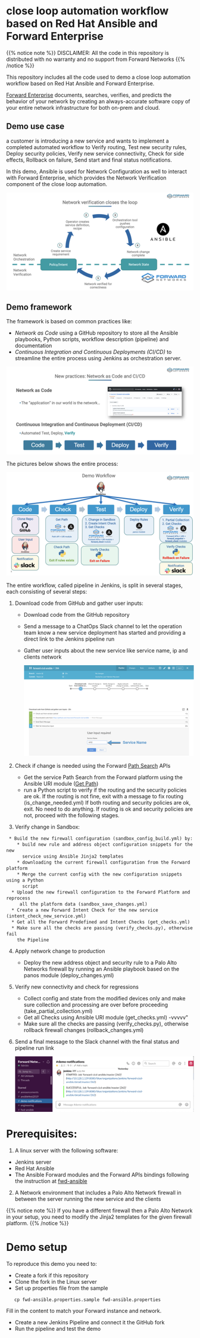 # close loop automation workflow based on Red Hat Ansible and Forward Enterprise
{{% notice note %}}
DISCLAIMER: All the code in this repository is distributed with no warranty and
no support from Forward Networks
{{% /notice %}}

This repository includes all the code used to demo a close loop automation
workflow based on Red Hat Ansible and Forward Enterprise.

[Forward Enterprise](https://www.forwardnetworks.com/network-automation-software/)
documents, searches, verifies, and predicts the behavior of your network by
creating an always-accurate software copy of your entire network infrastructure
for both on-prem and cloud.

## Demo use case
a customer is introducing a new service and wants to implement a completed automated workflow to Verify routing, Test new security rules, Deploy
security policies, Verify new service connectivity, Check for side effects,
Rollback on failure, Send start and final status notifications.

In this demo, Ansible is used for Network Configuration as well to interact
with Forward Enterprise, which provides the Network Verification component
of the close loop automation.

![Verification](./images/close_loop_verification.png?width=800px&classes=shadow)

## Demo framework
The framework is based on common practices like:
 * *Network as Code* using a GitHub repository to store all the Ansible
     playbooks, Python scripts, workflow description (pipeline) and documentation
 * *Continuous Integration and Continuous Deployments (CI/CD)* to streamline the
    entire process using Jenkins as orchestration server.

![CI-CD](images/CI-CD.png?width=800px&classes=shadow)

The pictures below shows the entire process:

![Jenkins](images/Jenkins_pipeline.png?width=800px&classes=shadow)

The entire workflow, called pipeline in Jenkins, is split in several stages, each consisting of several steps:

1. Download code from GitHub and gather user inputs:

   * Download code from the GitHub repository
   * Send a message to a ChatOps Slack channel to let the operation team know
     a new service deployment has started and providing a direct link to the
     Jenkins pipeline run
   * Gather user inputs about the new service like service name, ip and clients
     network

     ![User Inputs](images/user_inputs.png?width=800px&classes=shadow)

2. Check if change is needed using the Forward [Path Search](https://app.forwardnetworks.com/api-doc#path-search) APIs

    * Get the service Path Search  from the Forward platform using the Ansible
      URI module ([Get Path](get_path.yml))
    * run a Python script to verify if the routing and the security policies are ok.
      If the routing is not fine, exit with a message to fix routing (is_change_needed.yml)
      If both routing and security policies are ok, exit. No need to do anything.
      If routing is ok and security policies are not, proceed with the following stages.

3.    Verify change in Sandbox:

     * Build the new firewall configuration (sandbox_config_build.yml) by:
        * build new rule and address object configuration snippets for the new
          service using Ansible Jinja2 templates
        * downloading the current firewall configuration from the Forward platform
        * Merge the current config with the new configuration snippets using a Python
          script
      * Upload the new firewall configuration to the Forward Platform and reprocess
         all the platform data (sandbox_save_changes.yml)
      * Create a new Forward Intent Check for the new service (intent_check_new_service.yml)
      * Get all the Forward Predefined and Intent Checks (get_checks.yml)
      * Make sure all the checks are passing (verify_checks.py), otherwise fail
        the Pipeline

4. Apply network change to production

      * Deploy the new address object and security rule to a Palo Alto Networks
        firewall by running an Ansible playbook based on the panos module
        (deploy_changes.yml)

5. Verify new connectivity and check for regressions

      * Collect config and state from the modified devices only and make sure
        collection and processing are over before proceeding (take_partial_collection.yml)
      * Get all Checks using Ansible URI module (get_checks.yml) -vvvvv"
      * Make sure all the checks are passing (verify_checks.py), otherwise
        rollback firewall changes (rollback_changes.yml)
6. Send a final message to the Slack channel with the final status and pipeline
   run link

   ![slack](images/slack.png?width=800px&classes=shadow)

# Prerequisites:
 1. A linux server with the following software:
   * Jenkins server
   * Red Hat Ansible
   * The Ansible Forward modules and the Forward APIs bindings following the instruction at [fwd-ansible](https://github.com/forwardnetworks/fwd-ansible)
 2. A Network environment that includes a Palo Alto Network firewall in between
    the server running the new service and the clients

{{% notice note %}}
If you have a different firewall then a Palo Alto Network in your setup, you
need to modify the Jinja2 templates for the given firewall platform.
{{% /notice %}}

# Demo setup

To reproduce this demo you need to:

 * Create a fork if this repository
 * Clone the fork in the Linux server
 * Set up properties file from the sample

```
   cp fwd-ansible.properties.sample fwd-ansible.properties
```

   Fill in the content to match your Forward instance and network.
 * Create a new Jenkins Pipeline and connect it the GitHub fork
 * Run the pipeline and test the demo
